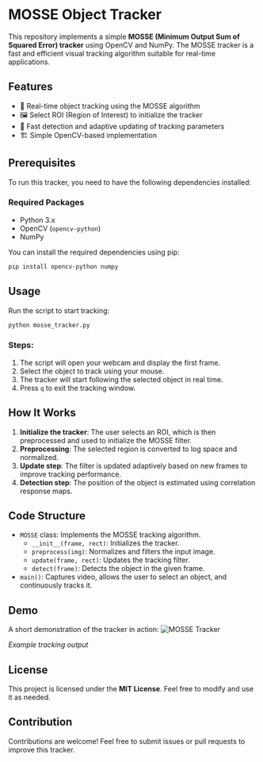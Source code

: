 # MOSSE Object Tracker

This repository implements a simple **MOSSE (Minimum Output Sum of Squared Error) tracker** using OpenCV and NumPy. The MOSSE tracker is a fast and efficient visual tracking algorithm suitable for real-time applications.

## Features
- 🚀 Real-time object tracking using the MOSSE algorithm
- 🖼️ Select ROI (Region of Interest) to initialize the tracker
- 🔄 Fast detection and adaptive updating of tracking parameters
- 🏗️ Simple OpenCV-based implementation

## Prerequisites
To run this tracker, you need to have the following dependencies installed:

### Required Packages
- Python 3.x
- OpenCV (`opencv-python`)
- NumPy

You can install the required dependencies using pip:
```sh
pip install opencv-python numpy
```

## Usage
Run the script to start tracking:
```sh
python mosse_tracker.py
```

### Steps:
1. The script will open your webcam and display the first frame.
2. Select the object to track using your mouse.
3. The tracker will start following the selected object in real time.
4. Press `q` to exit the tracking window.

## How It Works
1. **Initialize the tracker**: The user selects an ROI, which is then preprocessed and used to initialize the MOSSE filter.
2. **Preprocessing**: The selected region is converted to log space and normalized.
3. **Update step**: The filter is updated adaptively based on new frames to improve tracking performance.
4. **Detection step**: The position of the object is estimated using correlation response maps.

## Code Structure
- `MOSSE` class: Implements the MOSSE tracking algorithm.
  - `__init__(frame, rect)`: Initializes the tracker.
  - `preprocess(img)`: Normalizes and filters the input image.
  - `update(frame, rect)`: Updates the tracking filter.
  - `detect(frame)`: Detects the object in the given frame.
- `main()`: Captures video, allows the user to select an object, and continuously tracks it.

## Demo
A short demonstration of the tracker in action:
![MOSSE Tracker](https://upload.wikimedia.org/wikipedia/commons/5/5f/Kalman_filter_tracking.gif)

*Example tracking output*

## License
This project is licensed under the **MIT License**. Feel free to modify and use it as needed.

## Contribution
Contributions are welcome! Feel free to submit issues or pull requests to improve this tracker.


